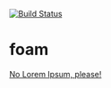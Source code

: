 [![Build Status](https://travis-ci.org/awie3di/foam.svg?branch=master)](https://travis-ci.org/awie3di/foam)
# foam

[No Lorem Ipsum, please!](noLoremIpsumplz.md)

